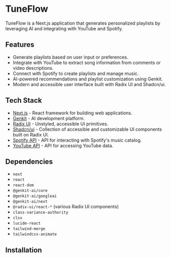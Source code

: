 # TuneFlow

TuneFlow is a Next.js application that generates personalized playlists by leveraging AI and integrating with YouTube and Spotify.

## Features

*   Generate playlists based on user input or preferences.
*   Integrate with YouTube to extract song information from comments or video descriptions.
*   Connect with Spotify to create playlists and manage music.
*   AI-powered recommendations and playlist customization using Genkit.
*   Modern and accessible user interface built with Radix UI and Shadcn/ui.

## Tech Stack

*   [Next.js](https://nextjs.org/) - React framework for building web applications.
*   [Genkit](https://genkit.dev/) - AI development platform.
*   [Radix UI](https://www.radix-ui.com/) - Unstyled, accessible UI primitives.
*   [Shadcn/ui](https://ui.shadcn.com/) - Collection of accessible and customizable UI components built on Radix UI.
*   [Spotify API](https://developer.spotify.com/documentation/) - API for interacting with Spotify's music catalog.
*   [YouTube API](https://developers.google.com/youtube/v3) - API for accessing YouTube data.

## Dependencies

*   `next`
*   `react`
*   `react-dom`
*   `@genkit-ai/core`
*   `@genkit-ai/googleai`
*   `@genkit-ai/next`
*   `@radix-ui/react-*` (various Radix UI components)
*   `class-variance-authority`
*   `clsx`
*   `lucide-react`
*   `tailwind-merge`
*   `tailwindcss-animate`

## Installation


